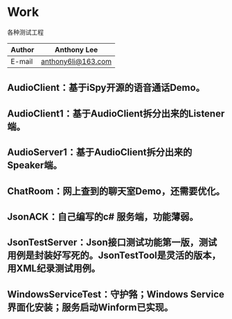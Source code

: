 # Work
各种测试工程

|Author|Anthony Lee|
|---|---
|E-mail|anthony6li@163.com

## AudioClient：基于iSpy开源的语音通话Demo。

## AudioClient1：基于AudioClient拆分出来的Listener端。

## AudioServer1：基于AudioClient拆分出来的Speaker端。

## ChatRoom：网上查到的聊天室Demo，还需要优化。

## JsonACK：自己编写的c# 服务端，功能薄弱。

## JsonTestServer：Json接口测试功能第一版，测试用例是封装好写死的。JsonTestTool是灵活的版本，用XML纪录测试用例。

## WindowsServiceTest：守护嗠；Windows Service界面化安装；服务启动Winform已实现。
